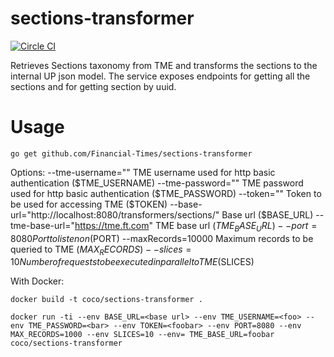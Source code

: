 # sections-transformer

[![Circle CI](https://circleci.com/gh/Financial-Times/sections-transformer/tree/master.png?style=shield)](https://circleci.com/gh/Financial-Times/sections-transformer/tree/master)

Retrieves Sections taxonomy from TME and transforms the sections to the internal UP json model.
The service exposes endpoints for getting all the sections and for getting section by uuid.

# Usage
`go get github.com/Financial-Times/sections-transformer`

Options:
  --tme-username=""                                           TME username used for http basic authentication ($TME_USERNAME)
  --tme-password=""                                           TME password used for http basic authentication ($TME_PASSWORD)
  --token=""                                                  Token to be used for accessing TME ($TOKEN)
  --base-url="http://localhost:8080/transformers/sections/"   Base url ($BASE_URL)
  --tme-base-url="https://tme.ft.com"                         TME base url ($TME_BASE_URL)
  --port=8080                                                 Port to listen on ($PORT)
  --maxRecords=10000                                          Maximum records to be queried to TME ($MAX_RECORDS)
  --slices=10                                                 Number of requests to be executed in parallel to TME ($SLICES)

With Docker:

`docker build -t coco/sections-transformer .`

`docker run -ti --env BASE_URL=<base url> --env TME_USERNAME=<foo> --env TME_PASSWORD=<bar> --env TOKEN=<foobar> --env PORT=8080 --env MAX_RECORDS=1000 --env SLICES=10 --env= TME_BASE_URL=foobar coco/sections-transformer`
